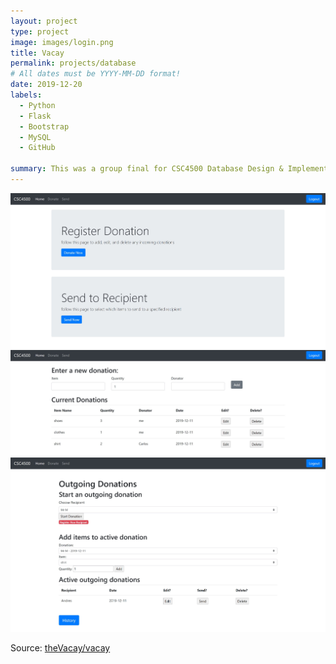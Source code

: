 ```yaml
---
layout: project
type: project
image: images/login.png
title: Vacay
permalink: projects/database
# All dates must be YYYY-MM-DD format!
date: 2019-12-20
labels:
  - Python
  - Flask
  - Bootstrap
  - MySQL
  - GitHub

summary: This was a group final for CSC4500 Database Design & Implement.
---
```


<img  src="https://github.com/GalvanCarlos/GalvanCarlos.github.io/blob/master/images/mainPage.JPG?raw=true">
<img  src="https://github.com/GalvanCarlos/GalvanCarlos.github.io/blob/master/images/donation.JPG?raw=true">
<img  src="https://github.com/GalvanCarlos/GalvanCarlos.github.io/blob/master/images/sendDonation.JPG?raw=true">



Source: <a href="https://github.com/theVacay/vacay"><i class="large github icon"></i>theVacay/vacay</a>
